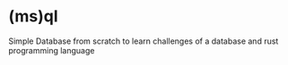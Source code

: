 # (ms)ql
Simple Database from scratch to learn challenges of a database and rust programming language
